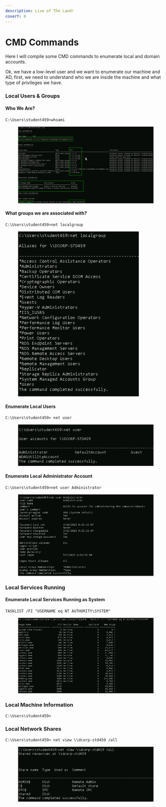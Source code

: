 ```yaml
---
description: Live of The Land!
coverY: 0
---
```


# CMD Commands

Here I will compile some CMD commands to enumerate local and domain accounts.

Ok, we have a low-level user and we want to enumerate our machine and AD, first, we need to understand who we are inside the machine and what type of privileges we have.

### Local Users & Groups

#### Who We Are?

```
C:\Users\student459>whoami
```

<figure><img src="../.gitbook/assets/image (4).png" alt=""><figcaption></figcaption></figure>

#### What groups we are associated with?

```batch
C:\Users\student459>net localgroup
```

<figure><img src="../.gitbook/assets/image.png" alt=""><figcaption></figcaption></figure>

#### Enumerate Local Users

```batch
C:\Users\student459> net user
```

<figure><img src="../.gitbook/assets/image (9).png" alt=""><figcaption></figcaption></figure>

#### Enumerate Local Administrator Account

```batch
C:\Users\student459>net user Administrator
```

<figure><img src="../.gitbook/assets/image (3).png" alt=""><figcaption></figcaption></figure>

### Local Services Running

#### Enumerate Local Services Running as System

```batch
TASKLIST /FI "USERNAME eq NT AUTHORITY\SYSTEM"
```

<figure><img src="../.gitbook/assets/image (2).png" alt=""><figcaption></figcaption></figure>

### Local Machine Information

```
C:\Users\student459>
```

### Local Network Shares

```
C:\Users\student459> net view \\dcorp-std459 /all
```

<figure><img src="../.gitbook/assets/image (7).png" alt=""><figcaption></figcaption></figure>

